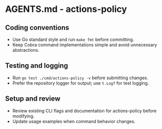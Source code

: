 # AGENTS.md - actions-policy

## Coding conventions
- Use Go standard style and run `make fmt` before committing.
- Keep Cobra command implementations simple and avoid unnecessary abstractions.

## Testing and logging
- Run `go test ./cmd/actions-policy -v` before submitting changes.
- Prefer the repository logger for output; use `t.Logf` for test logging.

## Setup and review
- Review existing CLI flags and documentation for actions-policy before modifying.
- Update usage examples when command behavior changes.
